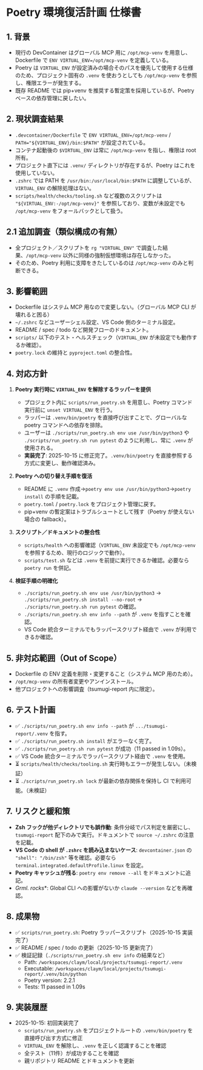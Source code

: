 # Poetry 環境復活計画 仕様書

## 1. 背景
- 現行の DevContainer はグローバル MCP 用に `/opt/mcp-venv` を用意し、Dockerfile で `ENV VIRTUAL_ENV=/opt/mcp-venv` を定義している。
- Poetry は `VIRTUAL_ENV` が設定済みの場合そのパスを優先して使用する仕様のため、プロジェクト固有の `.venv` を使おうとしても `/opt/mcp-venv` を参照し、権限エラーが発生する。
- 既存 README では pip+venv を推奨する暫定策を採用しているが、Poetry ベースの依存管理に戻したい。

## 2. 現状調査結果
- `.devcontainer/Dockerfile` で `ENV VIRTUAL_ENV=/opt/mcp-venv` / `PATH="${VIRTUAL_ENV}/bin:$PATH"` が設定されている。
- コンテナ起動後の `$VIRTUAL_ENV` は常に `/opt/mcp-venv` を指し、権限は root 所有。
- プロジェクト直下には `.venv/` ディレクトリが存在するが、Poetry はこれを使用していない。
- `.zshrc` では PATH を `/usr/bin:/usr/local/bin:$PATH` に調整しているが、`VIRTUAL_ENV` の解除処理はない。
- `scripts/health/checks/tooling.sh` など複数のスクリプトは `"${VIRTUAL_ENV:-/opt/mcp-venv}"` を参照しており、変数が未設定でも `/opt/mcp-venv` をフォールバックとして扱う。

## 2.1 追加調査（類似構成の有無）
- 全プロジェクト／スクリプトを `rg "VIRTUAL_ENV"` で調査した結果、`/opt/mcp-venv` 以外に同様の強制仮想環境は存在しなかった。
- そのため、Poetry 利用に支障をきたしているのは `/opt/mcp-venv` のみと判断できる。

## 3. 影響範囲
- Dockerfile はシステム MCP 用なので変更しない。（グローバル MCP CLI が壊れると困る）
- `~/.zshrc` などユーザーシェル設定、VS Code 側のターミナル設定。
- README / spec / todo など開発フローのドキュメント。
- `scripts/` 以下のテスト・ヘルスチェック（`VIRTUAL_ENV` が未設定でも動作するか確認）。
- `poetry.lock` の維持と `pyproject.toml` の整合性。

## 4. 対応方針
1. **Poetry 実行時に `VIRTUAL_ENV` を解除するラッパーを提供**
   - プロジェクト内に `scripts/run_poetry.sh` を用意し、Poetry コマンド実行前に `unset VIRTUAL_ENV` を行う。
   - ラッパーは `.venv/bin/poetry` を直接呼び出すことで、グローバルな poetry コマンドへの依存を排除。
   - ユーザーは `./scripts/run_poetry.sh env use /usr/bin/python3` や `./scripts/run_poetry.sh run pytest` のように利用し、常に `.venv` が使用される。
   - **実装完了**: 2025-10-15 に修正完了。`.venv/bin/poetry` を直接参照する方式に変更し、動作確認済み。

2. **Poetry への切り替え手順を復活**
   - README に `.venv` 作成→`poetry env use /usr/bin/python3`→`poetry install` の手順を記載。
   - `poetry.toml` / `poetry.lock` をプロジェクト管理に戻す。
   - pip+venv の暫定案はトラブルシュートとして残す（Poetry が使えない場合の fallback）。

3. **スクリプト／ドキュメントの整合性**
   - `scripts/health` への影響確認（`VIRTUAL_ENV` 未設定でも `/opt/mcp-venv` を参照するため、現行のロジックで動作）。
   - `scripts/test.sh` などは `.venv` を前提に実行できるか確認。必要なら `poetry run` を併記。

4. **検証手順の明確化**
   - `./scripts/run_poetry.sh env use /usr/bin/python3` → `./scripts/run_poetry.sh install --no-root` → `./scripts/run_poetry.sh run pytest` の確認。
   - `./scripts/run_poetry.sh env info --path` が `.venv` を指すことを確認。
   - VS Code 統合ターミナルでもラッパースクリプト経由で `.venv` が利用できるか確認。

## 5. 非対応範囲（Out of Scope）
- Dockerfile の ENV 定義を削除・変更すること（システム MCP 用のため）。
- `/opt/mcp-venv` の所有者変更やアンインストール。
- 他プロジェクトへの影響調査（tsumugi-report 内に限定）。

## 6. テスト計画
- ✅ `./scripts/run_poetry.sh env info --path` が `.../tsumugi-report/.venv` を指す。
- ✅ `./scripts/run_poetry.sh install` がエラーなく完了。
- ✅ `./scripts/run_poetry.sh run pytest` が成功（11 passed in 1.09s）。
- ✅ VS Code 統合ターミナルでラッパースクリプト経由で `.venv` を使用。
- ⏳ `scripts/health/checks/tooling.sh` 実行時もエラーが発生しない。（未検証）
- ⏳ `./scripts/run_poetry.sh lock` が最新の依存関係を保持し CI で利用可能。（未検証）

## 7. リスクと緩和策
- **Zsh フックが他ディレクトリでも誤作動**: 条件分岐でパス判定を厳密にし、`tsumugi-report` 配下のみで実行。ドキュメントで `source ~/.zshrc` の注意を記載。
- **VS Code の shell が `.zshrc` を読み込まないケース**: `devcontainer.json` の `"shell": "/bin/zsh"` 等を確認。必要なら `terminal.integrated.defaultProfile.linux` を設定。
- **Poetry キャッシュが残る**: `poetry env remove --all` をドキュメントに追記。
- **Grml.* rocks**:  Global CLI への影響がないか `claude --version` などを再確認。

## 8. 成果物
- ✅ `scripts/run_poetry.sh`: Poetry ラッパースクリプト（2025-10-15 実装完了）
- ✅ README / spec / todo の更新（2025-10-15 更新完了）
- ✅ 検証記録（`./scripts/run_poetry.sh env info` の結果など）
  - Path: `/workspaces/claym/local/projects/tsumugi-report/.venv`
  - Executable: `/workspaces/claym/local/projects/tsumugi-report/.venv/bin/python`
  - Poetry version: 2.2.1
  - Tests: 11 passed in 1.09s

## 9. 実装履歴
- 2025-10-15: 初回実装完了
  - `scripts/run_poetry.sh` をプロジェクトルートの `.venv/bin/poetry` を直接呼び出す方式に修正
  - `VIRTUAL_ENV` を解除し、`.venv` を正しく認識することを確認
  - 全テスト（11件）が成功することを確認
  - 親リポジトリ README とドキュメントを更新
